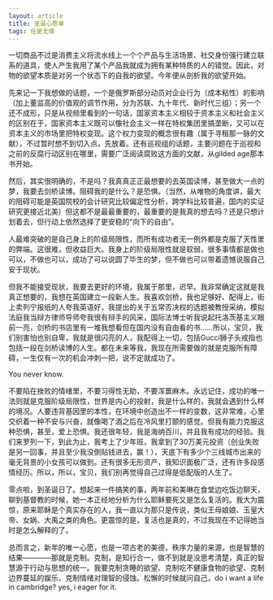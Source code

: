 ```yaml
---
layout: article
title: 圣诞心愿单
tags: 任是无情
---
```

一切商品不过是消费主义将流水线上一个个产品与生活场景、社交身份强行建立联系的道具，使人产生我用了某个产品我就成为拥有某种特质的人的错觉。因此，对物的欲望本质是对另一个状态下的自我的欲望。今年便从剖析我的欲望开始。

先来记一下我想做的话题，一个是俄罗斯部分动员对企业行为（成本粘性）的影响（加上董监高的价值观的调节作用，分为苏联、九十年代、新时代三组）；另一个还不成形，只是从视频里看到的一句话，国家资本主义相较于资本主义和社会主义的区别在于，国家资本主义既可以像社会主义一样在特权集团里搞垄断，又可以在资本主义的市场里把特权变现。这个权力变现的概念很有趣（属于寻租那一脉的文献），不过暂时想不到切入点，先放着。还有巡视组的话题，主要问题在于巡视和之前的反腐行动区别在哪里，需要广泛阅读腐败这方面的文献，从gilded age那本书开始。

然后，其实很明确的，不是吗？我真真正正最想要的去英国读博，甚至做大一点的梦，我要去剑桥读博。阻碍我的是什么？是恐惧。（当然，从唯物的角度讲，最大的阻碍可能是英国院校的会计研究比较偏定性分析，跨学科比较普遍，国内的实证研究更接近北美）但这都不是最最重要的，最重要的是我真的想去吗？还是只想计划着去，但行动上依然选择了更安稳的“向下的自由”。

人最难突破的是自己身上的阶级局限性，而所有成功者无一例外都是克服了天性里的弊端。这很难，但收益巨大。我身上的阶级局限性就是软弱，很多事情都是做也可以，不做也可以，成功了可以说圆了毕生的梦，但不做也可以带着遗憾说服自己安于现状。

但我不能接受现状，我要去更好的环境，我属于那里，迟早。我非常确定这就是我真正想要的，我想在英国建立一段新人生。我喜欢剑桥，我也足够好、配得上，街上卖列宁报纸的人夸我英语好，我提出的关于五常否决权的选题被教授采纳，模拟法庭我当辩方律师导师夸我很有辩手的风采，国际法博士听我说起托洛茨基主义眼前一亮，剑桥的书店里有一堆我想看但在国内没有自由看的书……所以，宝贝，我们别害怕也别自卑，我就是很闪亮的人，我配得上一切，包括Gucci狮子头戒指也包括一段在剑桥读博的人生。都在未来等我，我现在所需要做的就是克服所有障碍，一生仅有一次的机会冲刺一把，说不定就成功了。

You never know. 

不要陷在挫败的情绪里，不要习得性无助，不要浑噩麻木。永远记住，成功的唯一法则就是克服阶级局限性，世界是内心的投射，我是什么样的，我就会遇到什么样的境况。人要违背基因里的本性，在环境中创造出不一样的变数，这非常难，心里交织着一种不安与兴奋，就像喝了酒之后在冷风里打颤的感觉。但我有能力克服这种恐惧，甚至，爱上恐惧。我还很年轻，我是海纳百川，并且我有成功的经验。我们来罗列一下，到此为止，我考上了少年班，我拿到了30万美元投资（创业失败是另一回事，并且至少我没倒贴钱进去，赢！），天底下有多少个三线城市出来的毫无背景的小女孩可以做到。还有很多无形资产，我知识面极广泛，还有许多段感情经历。所以，所以，宝贝，我们别再觉得自己过得是低配版的人生了。

零点啦，到圣诞日了。想起来一件搞笑的事，两年前和美琳在食堂边吃饭边聊天，聊到基督教的时候，她一本正经地分析为什么耶稣要死又是怎么复活的。我大为震惊，原来耶稣是个真实存在的人，我一直以为那只是传说，类似王母娘娘、玉皇大帝、女娲、大禹之类的角色。更震惊的是，复活也是真的，不过我现在不记得她当时是怎么解释的了。

总而言之，新年的唯一心愿，也是一项古老的美德，秩序力量的来源，也是智慧的结果————那就是克制。克制，是知行合一，做不到就是没思考清楚，真正的智慧源于行动与思想的统一。我要克制贪睡的欲望、克制吃不健康食物的欲望、克制边界蔓延的娱乐、克制情绪对理智的侵蚀。松懈的时候就问自己，do i want a life in cambridge? yes, i eager for it. 


